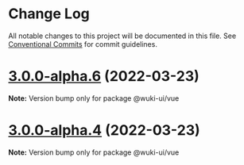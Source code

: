 # Change Log

All notable changes to this project will be documented in this file.
See [Conventional Commits](https://conventionalcommits.org) for commit guidelines.

# [3.0.0-alpha.6](https://github.com/melishev/wuki/compare/v3.0.0-alpha.5...v3.0.0-alpha.6) (2022-03-23)

**Note:** Version bump only for package @wuki-ui/vue





# [3.0.0-alpha.4](https://github.com/melishev/wuki/compare/v3.0.0-alpha.3...v3.0.0-alpha.4) (2022-03-23)

**Note:** Version bump only for package @wuki-ui/vue
